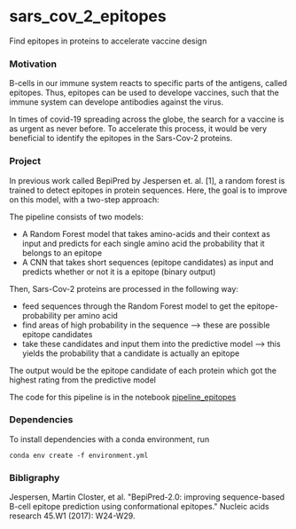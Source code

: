 # sars_cov_2_epitopes

Find epitopes in proteins to accelerate vaccine design

### Motivation

B-cells in our immune system reacts to specific parts of the antigens, called epitopes. Thus, epitopes can be used to develope vaccines, such that the immune system can develope antibodies against the virus.

In times of covid-19 spreading across the globe, the search for a vaccine is as urgent as never before. To accelerate this process, it would be very beneficial to identify the epitopes in the Sars-Cov-2 proteins.

### Project

In previous work called BepiPred by Jespersen et. al. [1], a random forest is trained to detect epitopes in protein sequences. Here, the goal is to improve on this model, with a two-step approach:

The pipeline consists of two models:

* A Random Forest model that takes amino-acids and their context as input and predicts for each single amino acid the probability that it belongs to an epitope
* A CNN that takes short sequences (epitope candidates) as input and predicts whether or not it is a epitope (binary output)

Then, Sars-Cov-2 proteins are processed in the following way:

* feed sequences through the Random Forest model to get the epitope-probability per amino acid
* find  areas of high probability in the sequence --> these are possible epitope candidates
* take these candidates and input them into the predictive model --> this yields the probability that a candidate is actually an epitope

The output would be the epitope candidate of each protein which got the highest rating from the predictive model

The code for this pipeline is in the notebook [pipeline_epitopes](https://github.com/NinaWie/sars_cov_2_epitopes/blob/master/pipeline_epitopes.ipynb)

### Dependencies

To install dependencies with a conda environment, run

```
conda env create -f environment.yml
```


### Bibligraphy

Jespersen, Martin Closter, et al. "BepiPred-2.0: improving sequence-based B-cell epitope prediction using conformational epitopes." Nucleic acids research 45.W1 (2017): W24-W29.